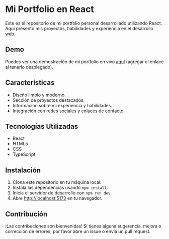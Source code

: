 # Mi Portfolio en React

Este es el repositorio de mi portfolio personal desarrollado utilizando React. Aquí presento mis proyectos, habilidades y experiencia en el desarrollo web.

## Demo

Puedes ver una demostración de mi portfolio en vivo [aquí](#) (agregar el enlace al tenerlo desplegado).

## Características

- Diseño limpio y moderno.
- Sección de proyectos destacados.
- Información sobre mi experiencia y habilidades.
- Integración con redes sociales y enlaces de contacto.

## Tecnologías Utilizadas

- React
- HTML5
- CSS
- TypeScript

## Instalación

1. Clona este repositorio en tu máquina local.
2. Instala las dependencias usando `npm install`.
3. Inicia el servidor de desarrollo con `npm run dev`.
4. Abre [http://localhost:5173](http://localhost:3000) en tu navegador.

## Contribución

¡Las contribuciones son bienvenidas! Si tienes alguna sugerencia, mejora o corrección de errores, por favor abre un issue o envía un pull request.